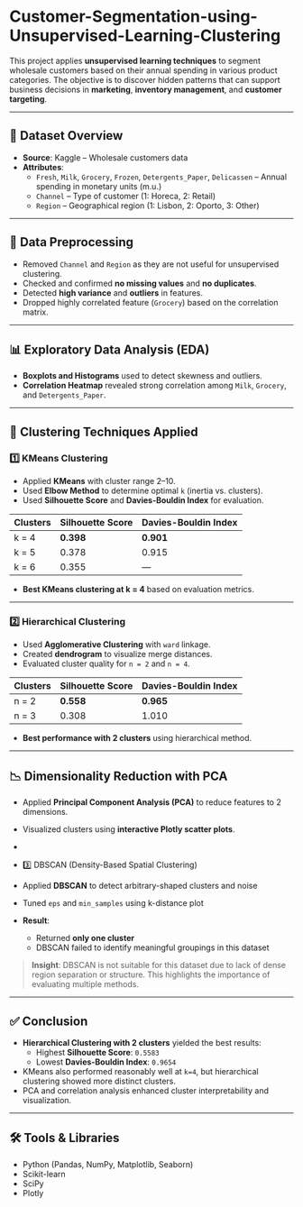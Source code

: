 # Customer-Segmentation-using-Unsupervised-Learning-Clustering


This project applies **unsupervised learning techniques** to segment wholesale customers based on their annual spending in various product categories. The objective is to discover hidden patterns that can support business decisions in **marketing**, **inventory management**, and **customer targeting**.

---

## 📂 Dataset Overview

- **Source**: Kaggle – Wholesale customers data
- **Attributes**:
  - `Fresh`, `Milk`, `Grocery`, `Frozen`, `Detergents_Paper`, `Delicassen` – Annual spending in monetary units (m.u.)
  - `Channel` – Type of customer (1: Horeca, 2: Retail)
  - `Region` – Geographical region (1: Lisbon, 2: Oporto, 3: Other)

---

## 🧼 Data Preprocessing

- Removed `Channel` and `Region` as they are not useful for unsupervised clustering.
- Checked and confirmed **no missing values** and **no duplicates**.
- Detected **high variance** and **outliers** in features.
- Dropped highly correlated feature (`Grocery`) based on the correlation matrix.

---

## 📊 Exploratory Data Analysis (EDA)

- **Boxplots and Histograms** used to detect skewness and outliers.
- **Correlation Heatmap** revealed strong correlation among `Milk`, `Grocery`, and `Detergents_Paper`.

---

## 📌 Clustering Techniques Applied

### 1️⃣ KMeans Clustering

- Applied **KMeans** with cluster range 2–10.
- Used **Elbow Method** to determine optimal `k` (inertia vs. clusters).
- Used **Silhouette Score** and **Davies-Bouldin Index** for evaluation.

| Clusters | Silhouette Score | Davies-Bouldin Index |
|----------|------------------|-----------------------|
| k = 4    | **0.398**        | **0.901**             |
| k = 5    | 0.378            | 0.915                 |
| k = 6    | 0.355            | —                     |

- **Best KMeans clustering at k = 4** based on evaluation metrics.

---

### 2️⃣ Hierarchical Clustering

- Used **Agglomerative Clustering** with `ward` linkage.
- Created **dendrogram** to visualize merge distances.
- Evaluated cluster quality for `n = 2` and `n = 4`.

| Clusters | Silhouette Score | Davies-Bouldin Index |
|----------|------------------|-----------------------|
| n = 2    | **0.558**        | **0.965**             |
| n = 3   | 0.308            | 1.010                 |

- **Best performance with 2 clusters** using hierarchical method.

---

## 📉 Dimensionality Reduction with PCA

- Applied **Principal Component Analysis (PCA)** to reduce features to 2 dimensions.
- Visualized clusters using **interactive Plotly scatter plots**.
- 
-  3️⃣ DBSCAN (Density-Based Spatial Clustering)

- Applied **DBSCAN** to detect arbitrary-shaped clusters and noise
- Tuned `eps` and `min_samples` using k-distance plot
- **Result**:
  - Returned **only one cluster**
  - DBSCAN failed to identify meaningful groupings in this dataset

> **Insight**: DBSCAN is not suitable for this dataset due to lack of dense region separation or structure. This highlights the importance of evaluating multiple methods.


---

## ✅ Conclusion

- **Hierarchical Clustering with 2 clusters** yielded the best results:
  - Highest **Silhouette Score**: `0.5583`
  - Lowest **Davies-Bouldin Index**: `0.9654`
- KMeans also performed reasonably well at `k=4`, but hierarchical clustering showed more distinct clusters.
- PCA and correlation analysis enhanced cluster interpretability and visualization.

---

## 🛠️ Tools & Libraries

- Python (Pandas, NumPy, Matplotlib, Seaborn)
- Scikit-learn
- SciPy
- Plotly




